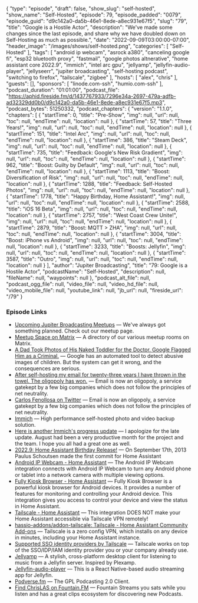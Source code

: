 {
  "type": "episode",
  "draft": false,
  "show_slug": "self-hosted",
  "show_name": "Self-Hosted",
  "episode": 79,
  "episode_padded": "0079",
  "episode_guid": "d9c142a0-da5b-46e1-8ede-a8ec931e67f5",
  "slug": "79",
  "title": "Google is a Hostile Actor",
  "description": "We've made some changes since the last episode, and share why we have doubled down on Self-Hosting as much as possible.",
  "date": "2022-09-09T03:00:00-07:00",
  "header_image": "/images/shows/self-hosted.png",
  "categories": [
    "Self-Hosted"
  ],
  "tags": [
    "android ip webcam",
    "asrock a380",
    "canceling google fi",
    "esp32 bluetooth proxy",
    "fastmail",
    "google photos altnerative",
    "home assistant core 2022.9",
    "immich",
    "intel arc gpu",
    "jellyamp",
    "jellyfin-audio-player",
    "jellyseerr",
    "jupiter broadcasting",
    "self-hosting podcast",
    "switching to firefox",
    "tailscale",
    "zigbee"
  ],
  "hosts": [
    "alex",
    "chris"
  ],
  "guests": [],
  "sponsors": [
    "linode.com-ssh",
    "humio.com-ssh"
  ],
  "podcast_duration": "01:01:00",
  "podcast_file": "https://aphid.fireside.fm/d/1437767933/7296e34a-2697-479a-adfb-ad32329dd0b0/d9c142a0-da5b-46e1-8ede-a8ec931e67f5.mp3",
  "podcast_bytes": 51250332,
  "podcast_chapters": {
    "version": "1.1.0",
    "chapters": [
      {
        "startTime": 0,
        "title": "Pre-Show",
        "img": null,
        "url": null,
        "toc": null,
        "endTime": null,
        "location": null
      },
      {
        "startTime": 57,
        "title": "Three Years!",
        "img": null,
        "url": null,
        "toc": null,
        "endTime": null,
        "location": null
      },
      {
        "startTime": 151,
        "title": "Intel Arc",
        "img": null,
        "url": null,
        "toc": null,
        "endTime": null,
        "location": null
      },
      {
        "startTime": 386,
        "title": "Steam Deck",
        "img": null,
        "url": null,
        "toc": null,
        "endTime": null,
        "location": null
      },
      {
        "startTime": 735,
        "title": "Feedback: Google's New Risk Gradient",
        "img": null,
        "url": null,
        "toc": null,
        "endTime": null,
        "location": null
      },
      {
        "startTime": 962,
        "title": "Boost: Guilty by Default",
        "img": null,
        "url": null,
        "toc": null,
        "endTime": null,
        "location": null
      },
      {
        "startTime": 1113,
        "title": "Boost: Diversification of Risk",
        "img": null,
        "url": null,
        "toc": null,
        "endTime": null,
        "location": null
      },
      {
        "startTime": 1288,
        "title": "Feedback: Self-Hosted Photos",
        "img": null,
        "url": null,
        "toc": null,
        "endTime": null,
        "location": null
      },
      {
        "startTime": 1778,
        "title": "Happy Birthday, Home Assistant!",
        "img": null,
        "url": null,
        "toc": null,
        "endTime": null,
        "location": null
      },
      {
        "startTime": 2588,
        "title": "iOS 16 Beta",
        "img": null,
        "url": null,
        "toc": null,
        "endTime": null,
        "location": null
      },
      {
        "startTime": 2757,
        "title": "West Coast Crew Unite!",
        "img": null,
        "url": null,
        "toc": null,
        "endTime": null,
        "location": null
      },
      {
        "startTime": 2879,
        "title": "Boost: MQTT > ZHA",
        "img": null,
        "url": null,
        "toc": null,
        "endTime": null,
        "location": null
      },
      {
        "startTime": 3004,
        "title": "Boost: iPhone vs Android",
        "img": null,
        "url": null,
        "toc": null,
        "endTime": null,
        "location": null
      },
      {
        "startTime": 3233,
        "title": "Boosts: Jellyfin",
        "img": null,
        "url": null,
        "toc": null,
        "endTime": null,
        "location": null
      },
      {
        "startTime": 3587,
        "title": "Outro",
        "img": null,
        "url": null,
        "toc": null,
        "endTime": null,
        "location": null
      }
    ],
    "author": "Jupiter Broadcasting",
    "title": "79: Google is a Hostile Actor",
    "podcastName": "Self-Hosted",
    "description": null,
    "fileName": null,
    "waypoints": null
  },
  "podcast_alt_file": null,
  "podcast_ogg_file": null,
  "video_file": null,
  "video_hd_file": null,
  "video_mobile_file": null,
  "youtube_link": null,
  "jb_url": null,
  "fireside_url": "/79"
}


### Episode Links

  * [Upcoming Jupiter Broadcasting Meetups](https://www.meetup.com/jupiterbroadcasting/events/ "Upcoming Jupiter Broadcasting Meetups") — We've always got something planned. Check out our meetup page.
  * [Meetup Space on Matrix](https://bit.ly/meetupmatrix "Meetup Space on Matrix") — A directory of our various meetup rooms on Matrix.
  * [A Dad Took Photos of His Naked Toddler for the Doctor. Google Flagged Him as a Criminal.](https://www.nytimes.com/2022/08/21/technology/google-surveillance-toddler-photo.html "A Dad Took Photos of His Naked Toddler for the Doctor. Google Flagged Him as a Criminal.") — Google has an automated tool to detect abusive images of children. But the system can get it wrong, and the consequences are serious.
  * [After self-hosting my email for twenty-three years I have thrown in the towel. The oligopoly has won.](https://cfenollosa.com/blog/after-self-hosting-my-email-for-twenty-three-years-i-have-thrown-in-the-towel-the-oligopoly-has-won.html "After self-hosting my email for twenty-three years I have thrown in the towel. The oligopoly has won.") — Email is now an oligopoly, a service gatekept by a few big companies which does not follow the principles of net neutrality.
  * [Carlos Fenollosa on Twitter](https://twitter.com/cfenollosa/status/1566484145446027265?t=sokDrW006I20Pkq6-RTIag&s=09 "Carlos Fenollosa on Twitter") — Email is now an oligopoly, a service gatekept by a few big companies which does not follow the principles of net neutrality.
  * [Immich](https://github.com/immich-app/immich "Immich") — High performance self-hosted photo and video backup solution. 
  * [Here is another Immich's progress update](https://www.reddit.com/r/selfhosted/comments/x7fnzg/here_is_another_immichs_progress_update_and/ "Here is another Immich's progress update") — I apologize for the late update. August had been a very productive month for the project and the team. I hope you all had a great one as well.
  * [2022.9: Home Assistant Birthday Release!](https://www.home-assistant.io/blog/2022/09/07/release-20229/ "2022.9: Home Assistant Birthday Release!") — On September 17th, 2013 Paulus Schoutsen made the first commit for Home Assistant
  * [Android IP Webcam - Home Assistant](https://www.home-assistant.io/integrations/android_ip_webcam "Android IP Webcam - Home Assistant") — The Android IP Webcam integration connects with Android IP Webcam to turn any Android phone or tablet into a network camera with multiple viewing options.
  * [Fully Kiosk Browser - Home Assistant](https://www.home-assistant.io/integrations/fully_kiosk "Fully Kiosk Browser - Home Assistant") — Fully Kiosk Browser is a powerful kiosk browser for Android devices. It provides a number of features for monitoring and controlling your Android device. This integration gives you access to control your device and view the status in Home Assistant.
  * [Tailscale - Home Assistant](https://www.home-assistant.io/integrations/tailscale/ "Tailscale - Home Assistant") — This integration DOES NOT make your Home Assistant accessible via Tailscale VPN remotely!
  * [hassio-addons/addon-tailscale: Tailscale - Home Assistant Community Add-ons](https://github.com/hassio-addons/addon-tailscale "hassio-addons/addon-tailscale: Tailscale - Home Assistant Community Add-ons") — Tailscale is a zero config VPN, which installs on any device in minutes, including your Home Assistant instance.
  * [Supported SSO identity providers by Tailscale](https://tailscale.com/kb/1013/sso-providers/ "Supported SSO identity providers by Tailscale") — Tailscale works on top of the SSO/IDP/IAM identity provider you or your company already use.
  * [Jellyamp](https://github.com/m0ngr31/jellyamp "Jellyamp") — A stylish, cross-platform desktop client for listening to music from a Jellyfin server. Inspired by Plexamp.
  * [Jellyfin-audio-player](https://github.com/leinelissen/jellyfin-audio-player "Jellyfin-audio-player") — This is a React Native-based audio streaming app for Jellyfin. 
  * [Podverse.fm](https://podverse.fm/about "Podverse.fm") — The GPL Podcasting 2.0 Client.
  * [Find ChrisLAS on Fountain.FM](https://fountain.fm/refer/chrislas-e72160c3c5 "Find ChrisLAS on Fountain.FM") — Fountain Streams you sats while you listen and has a great clips ecosystem for discovering new Podcasts.


